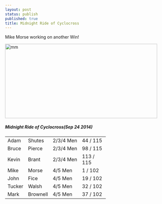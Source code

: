 ```yaml
---
layout: post
status: publish
published: true
title: Midnight Ride of Cyclocross
---
```


<p>Mike Morse working on another Win!</p>
<p><a href="http://www.bluehillscycling.com/BHCC-3/wp-content/uploads/2014/09/mm.png"><img class="alignnone size-full wp-image-677" alt="mm" src="http://www.bluehillscycling.com/BHCC-3/wp-content/uploads/2014/09/mm.png" width="500" height="244" /></a></p>
<h5>Midnight Ride of Cyclocross(Sep 24 2014)</h5>
<table width="100%">
<tbody>
<tr>
<td>Adam</td>
<td>Shutes</td>
<td>2/3/4 Men</td>
<td width="70px">44 / 115</td>
</tr>
<tr>
<td>Bruce</td>
<td>Pierce</td>
<td>2/3/4 Men</td>
<td width="70px">98 / 115</td>
</tr>
<tr>
<td>Kevin</td>
<td>Brant</td>
<td>2/3/4 Men</td>
<td width="70px">113 / 115</td>
</tr>
<tr>
<td>Mike</td>
<td>Morse</td>
<td>4/5 Men</td>
<td width="70px">1 / 102</td>
</tr>
<tr>
<td>John</td>
<td>Fice</td>
<td>4/5 Men</td>
<td width="70px">19 / 102</td>
</tr>
<tr>
<td>Tucker</td>
<td>Walsh</td>
<td>4/5 Men</td>
<td width="70px">32 / 102</td>
</tr>
<tr>
<td>Mark</td>
<td>Brownell</td>
<td>4/5 Men</td>
<td width="70px">37 / 102</td>
</tr>
</tbody>
</table>
<p>&nbsp;</p>
<p>&nbsp;</p>